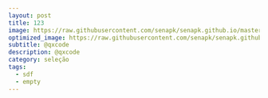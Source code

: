 ```yaml
---
layout: post
title: 123
image: https://raw.githubusercontent.com/senapk/senapk.github.io/master/base/002/__capa.jpg
optimized_image: https://raw.githubusercontent.com/senapk/senapk.github.io/master/base/.thumb/002/Readme.jpg
subtitle: @qxcode
description: @qxcode
category: seleção
tags:
  - sdf
  - empty
---
```

<!-- DON'T EDIT THIS FILE, GENERATED BY SCRIPT -->
<!-- DON'T EDIT THIS FILE, GENERATED BY SCRIPT -->
<!-- DON'T EDIT THIS FILE, GENERATED BY SCRIPT -->
<!-- DON'T EDIT THIS FILE, GENERATED BY SCRIPT -->
<!-- DON'T EDIT THIS FILE, GENERATED BY SCRIPT -->


